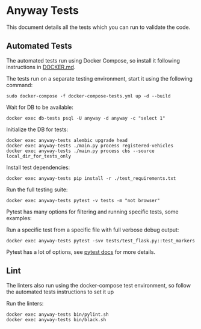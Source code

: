# Anyway Tests

This document details all the tests which you can run to validate the code.

## Automated Tests

The automated tests run using Docker Compose, so install it following instructions in [DOCKER.md](DOCKER.md).

The tests run on a separate testing environment, start it using the following command:

```
sudo docker-compose -f docker-compose-tests.yml up -d --build
```

Wait for DB to be available:

```
docker exec db-tests psql -U anyway -d anyway -c "select 1"
```

Initialize the DB for tests:

```
docker exec anyway-tests alembic upgrade head
docker exec anyway-tests ./main.py process registered-vehicles
docker exec anyway-tests ./main.py process cbs --source local_dir_for_tests_only
```

Install test dependencies:

```
docker exec anyway-tests pip install -r ./test_requirements.txt
```

Run the full testing suite:

```
docker exec anyway-tests pytest -v tests -m "not browser"
```

Pytest has many options for filtering and running specific tests, some examples:

Run a specific test from a specific file with full verbose debug output:

```
docker exec anyway-tests pytest -svv tests/test_flask.py::test_markers
```

Pytest has a lot of options, see [pytest docs](https://docs.pytest.org/) for more details.

## Lint

The linters also run using the docker-compose test environment, so follow the automated tests instructions to set it up

Run the linters:

```
docker exec anyway-tests bin/pylint.sh
docker exec anyway-tests bin/black.sh
```
